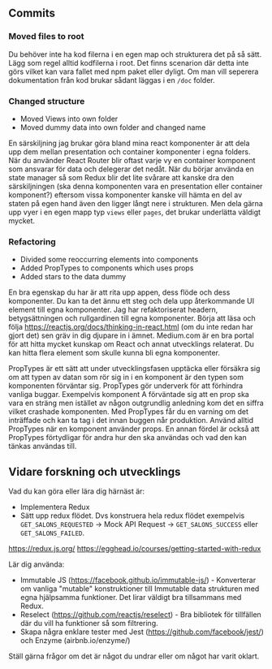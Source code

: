 ## Commits

### Moved files to root
Du behöver inte ha kod filerna i en egen map och strukturera det på så sätt. Lägg som regel alltid kodfilerna i root. Det finns scenarion där detta inte görs vilket kan vara fallet med npm paket eller dyligt. Om man vill seperera dokumentation från kod brukar sådant läggas i en `/doc` folder.


### Changed structure
- Moved Views into own folder
- Moved dummy data into own folder and changed name

En särskiljning jag brukar göra bland mina react komponenter är att dela upp dem mellan presentation och container komponenter i egna folders. När du använder React Router blir oftast varje vy en container komponent som ansvarar för data och delegerar det nedåt. När du börjar använda en state manager så som Redux blir det lite svårare att kanske dra den särskiljningen (ska denna komponenten vara en presentation eller container komponent?) eftersom vissa komponenter kanske vill hämta en del av staten på egen hand även den ligger långt nere i strukturen. Men dela gärna upp vyer i en egen mapp typ `views` eller `pages`, det brukar underlätta väldigt mycket.

### Refactoring
- Divided some reoccurring elements into components
- Added PropTypes to components which uses props
- Added stars to the data dummy

En bra egenskap du har är att rita upp appen, dess flöde och dess komponenter. Du kan ta det ännu ett steg och dela upp återkommande UI element till egna komponenter. Jag har refaktoriserat headern, betygsättningen och rullgardinen till egna komponenter. Börja att läsa och följa https://reactjs.org/docs/thinking-in-react.html (om du inte redan har gjort det) sen gräv in dig djupare in i ämnet. Medium.com är en bra portal för att hitta mycket kunskap om React och annat utvecklings relaterat. Du kan hitta flera element som skulle kunna bli egna komponenter.

PropTypes är ett sätt att under utvecklingsfasen upptäcka eller försäkra sig om att typen av datan som rör sig in i en komponent är den typen som komponenten förväntar sig. PropTypes gör underverk för att förhindra vanliga buggar. Exempelvis komponent A förväntade sig att en prop ska vara en sträng men istället av någon outgrundlig anledning kom det en siffra vilket crashade komponenten. Med PropTypes får du en varning om det inträffade och kan ta tag i det innan buggen når produktion. Använd alltid PropTypes när en komponent använder props. En annan fördel är också att PropTypes förtydligar för andra hur den ska användas och vad den kan tänkas användas till.

## Vidare forskning och utvecklings

Vad du kan göra eller lära dig härnäst är:
- Implementera Redux
- Sätt upp redux flödet. Dvs konstruera hela redux flödet exempelvis `GET_SALONS_REQUESTED` -> Mock API Request -> `GET_SALONS_SUCCESS` eller `GET_SALONS_FAILED`.

https://redux.js.org/
https://egghead.io/courses/getting-started-with-redux

Lär dig använda:
- Immutable JS (https://facebook.github.io/immutable-js/) - Konverterar om vanliga "mutable" konstruktioner till Immutable data strukturen med egna hjälpsamma funktioner. Det lirar väldigt bra tillsammans med Redux.
- Reselect (https://github.com/reactjs/reselect) - Bra bibliotek för tillfällen där du vill ha funktioner så som filtrering.
- Skapa några enklare tester med Jest (https://github.com/facebook/jest/) och Enzyme (airbnb.io/enzyme/)

Ställ gärna frågor om det är något du undrar eller om något har varit oklart.
